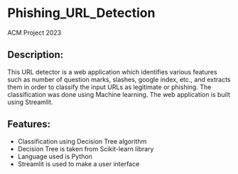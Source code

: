 # Phishing_URL_Detection
ACM Project 2023

## Description: 
This URL detector is a web application which identifies various features such as number of question marks, slashes, google index, etc., and extracts them in order to classify the input URLs as legitimate or phishing. The classification was done using Machine learning. The web application is built using Streamlit.
## Features:
* Classification using Decision Tree algorithm
* Decision Tree is taken from Scikit-learn library
* Language used is Python
* Streamlit is used to make a user interface



